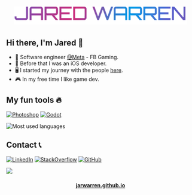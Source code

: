<h1 align="center">
  <img src="https://raw.githubusercontent.com/jarwarren/jarwarren/master/name.gif" alt="Jared Warren" />
</h1>

## Hi there, I'm Jared 👋
- 🏢 Software engineer [@Meta](https://github.com/facebook) - FB Gaming.
- 📱 Before that I was an iOS developer.
- 🖥️ I started my journey with the people [here](https://statefulacademy.com/).
- 🎮 In my free time I like game dev.


## My fun tools 🔥
<a href="https://www.adobe.com/products/photoshop.html"><img alt="Photoshop" src="https://img.shields.io/badge/Photoshop-31A8FF?style=for-the-badge&logo=Adobe%20Photoshop&logoColor=black"/></a>
<a href="https://godotengine.org/"><img alt="Godot" src="https://img.shields.io/badge/Godot-478CBF?style=for-the-badge&logo=GodotEngine&logoColor=white"/></a>

![Most used languages](https://github-readme-stats.vercel.app/api/top-langs/?username=JarWarren&layout=compact&theme=dracula)

## Contact 📞
<a href="https://www.linkedin.com/in/jarwarren/"><img alt="LinkedIn" src="https://img.shields.io/badge/JarWarren-0077B5?logo=linkedin&logoColor=white"/></a>
<a href="https://stackoverflow.com/users/11619868/jarwarren"><img alt="StackOverflow" src="https://img.shields.io/badge/JarWarren-FE7A16?logo=stack-overflow&logoColor=white"/></a>
<a href="https://github.com/JarWarren"><img alt="GitHub" src="https://img.shields.io/badge/JarWarren-100000?logo=github&logoColor=white"/></a>

![](https://hits.seeyoufarm.com/api/count/incr/badge.svg?url=https%3A%2F%2Fgithub.com%2Fjarwarren1212%2Fhit-counter)

<h4 align="center">
  <a href="https://jarwarren.github.io">jarwarren.github.io</a>
</h4>
